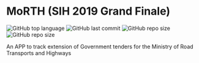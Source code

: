 # MoRTH (SIH 2019 Grand Finale)

![GitHub top language](https://img.shields.io/github/languages/top/souravpaul8/MoRTH)
![GitHub last commit](https://img.shields.io/github/last-commit/souravpaul8/MoRTH)
![GitHub repo size](https://img.shields.io/github/repo-size/souravpaul8/MoRTH)
![GitHub repo size](https://img.shields.io/github/forks/souravpaul8/MoRTH?style=social)

An APP to track extension of Government tenders for the Ministry of Road Transports and Highways  
